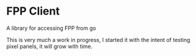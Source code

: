 # FPP Client

A library for accessing FPP from go

This is very much a work in progress, I started it with the intent of testing pixel panels, it will grow with time.